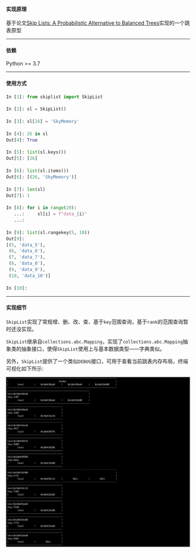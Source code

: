 #### 实现原理

基于论文[Skip Lists: A Probabilistic Alternative to Balanced Trees](https://epaperpress.com/sortsearch/download/skiplist.pdf)实现的一个跳表原型

---

#### 依赖

Python >= 3.7

---

#### 使用方式

```python
In [1]: from skiplist import SkipList

In [2]: sl = SkipList()

In [3]: sl[26] = 'SkyMemory'

In [4]: 26 in sl
Out[4]: True

In [5]: list(sl.keys())
Out[5]: [26]

In [6]: list(sl.items())
Out[6]: [(26, 'SkyMemory')]

In [7]: len(sl)
Out[7]: 1

In [8]: for i in range(20):
   ...:     sl[i] = f"data_{i}"
   ...:

In [9]: list(sl.rangekey(5, 10))
Out[9]:
[(5, 'data_5'),
 (6, 'data_6'),
 (7, 'data_7'),
 (8, 'data_8'),
 (9, 'data_9'),
 (10, 'data_10')]

In [10]:
```



---

#### 实现细节

`SkipList`实现了常规增、删、改、查、基于`key`范围查询，基于`rank`的范围查询暂时还没实现。

`SkipList`继承自`collections.abc.Mapping`，实现了`collections.abc.Mapping`抽象类的抽象接口，使得`SkipList`使用上与基本数据类型——字典类似。

另外，`SkipList`提供了一个类似`DEBUG`接口，可用于查看当前跳表内存布局，终端可视化如下所示:

![verbose.png](./verbose.png)